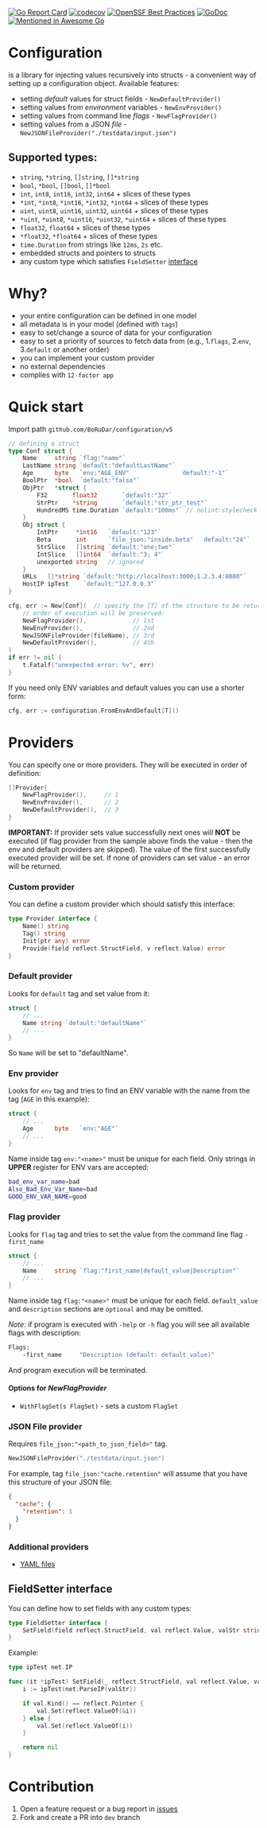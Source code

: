 [![Go Report Card](https://goreportcard.com/badge/github.com/BoRuDar/configuration/v4)](https://goreportcard.com/report/github.com/BoRuDar/configuration/v4)
[![codecov](https://codecov.io/gh/BoRuDar/configuration/branch/master/graph/badge.svg)](https://codecov.io/gh/BoRuDar/configuration)
[![OpenSSF Best Practices](https://www.bestpractices.dev/projects/6295/badge)](https://www.bestpractices.dev/projects/6295)
[![GoDoc](https://godoc.org/github.com/BoRuDar/configuration?status.png)](https://godoc.org/github.com/BoRuDar/configuration/v4)
[![Mentioned in Awesome Go](https://awesome.re/mentioned-badge.svg)](https://github.com/avelino/awesome-go)


# Configuration
is a library for injecting values recursively into structs - a convenient way of setting up a configuration object.
Available features:
- setting *default* values for struct fields - `NewDefaultProvider()`
- setting values from *environment* variables - `NewEnvProvider()`
- setting values from command line *flags* - `NewFlagProvider()`
- setting values from a JSON *file* - `NewJSONFileProvider("./testdata/input.json")`

## Supported types:
- `string`, `*string`, `[]string`, `[]*string`
- `bool`, `*bool`, `[]bool`, `[]*bool`
- `int`, `int8`, `int16`, `int32`, `int64` + slices of these types
- `*int`, `*int8`, `*int16`, `*int32`, `*int64` + slices of these types
- `uint`, `uint8`, `uint16`, `uint32`, `uint64` + slices of these types
- `*uint`, `*uint8`, `*uint16`, `*uint32`, `*uint64` + slices of these types
- `float32`, `float64` + slices of these types
- `*float32`, `*float64` + slices of these types
- `time.Duration` from strings like `12ms`, `2s` etc.
- embedded structs and pointers to structs
- any custom type which satisfies `FieldSetter` [interface](#FieldSetter-interface)


# Why?
- your entire configuration can be defined in one model
- all metadata is in your model (defined with `tags`)
- easy to set/change a source of data for your configuration
- easy to set a priority of sources to fetch data from (e.g., 1.`flags`, 2.`env`, 3.`default` or another order)
- you can implement your custom provider
- no external dependencies
- complies with `12-factor app`


# Quick start
Import path `github.com/BoRuDar/configuration/v5`
```go
// defining a struct
type Conf struct {
    Name     string `flag:"name"`
    LastName string `default:"defaultLastName"`
    Age      byte   `env:"AGE_ENV"               default:"-1"`
    BoolPtr  *bool  `default:"false"`
    ObjPtr   *struct {
        F32       float32       `default:"32"`
        StrPtr    *string       `default:"str_ptr_test"`
        HundredMS time.Duration `default:"100ms"` // nolint:stylecheck
    }
    Obj struct {
        IntPtr     *int16   `default:"123"`
        Beta       int      `file_json:"inside.beta"   default:"24"`
        StrSlice   []string `default:"one;two"`
        IntSlice   []int64  `default:"3; 4"`
        unexported string   // ignored
    }
    URLs   []*string `default:"http://localhost:3000;1.2.3.4:8080"`
    HostIP ipTest    `default:"127.0.0.3"`
}

cfg, err := New[Conf](  // specify the [T] of the structure to be returned
    // order of execution will be preserved:
    NewFlagProvider(),             // 1st
    NewEnvProvider(),              // 2nd
    NewJSONFileProvider(fileName), // 3rd
    NewDefaultProvider(),          // 4th
)
if err != nil {
    t.Fatalf("unexpected error: %v", err)
}
```

If you need only ENV variables and default values you can use a shorter form:
```go
cfg, err := configuration.FromEnvAndDefault[T]()
```


# Providers
You can specify one or more providers. They will be executed in order of definition:
```go
[]Provider{
    NewFlagProvider(),     // 1
    NewEnvProvider(),      // 2
    NewDefaultProvider(),  // 3
} 
```
**IMPORTANT:** If provider sets value successfully next ones will **NOT** be executed 
(if flag provider from the sample above finds the value - then the env and default providers are skipped). 
The value of the first successfully executed provider will be set.
If none of providers can set value - an error will be returned.


### Custom provider
You can define a custom provider which should satisfy this interface:
```go
type Provider interface {
    Name() string
    Tag() string
    Init(ptr any) error
    Provide(field reflect.StructField, v reflect.Value) error
}
```

### Default provider
Looks for `default` tag and set value from it:
```go
struct {
    // ...
    Name string `default:"defaultName"`
    // ...
}
```
So `Name` will be set to "defaultName".


### Env provider
Looks for `env` tag and tries to find an ENV variable with the name from the tag (`AGE` in this example):
```go
struct {
    // ...
    Age      byte   `env:"AGE"`
    // ...
}
```
Name inside tag `env:"<name>"` must be unique for each field. 
Only strings in **UPPER** register for ENV vars are accepted:
```bash
bad_env_var_name=bad
Also_Bad_Env_Var_Name=bad
GOOD_ENV_VAR_NAME=good
```


### Flag provider
Looks for `flag` tag and tries to set the value from the command line flag `-first_name`
```go
struct {
    // ...
    Name     string `flag:"first_name|default_value|Description"`
    // ...
}
```
Name inside tag `flag:"<name>"` must be unique for each field.
`default_value` and `description` sections are `optional` and may be omitted.

*Note*: if program is executed with `-help` or `-h` flag you will see all available flags with description:
```bash
Flags: 
	-first_name		"Description (default: default_value)"
``` 
And program execution will be terminated.
#### Options for _NewFlagProvider_
* `WithFlagSet(s FlagSet)`  - sets a custom `FlagSet`


### JSON File provider 
Requires `file_json:"<path_to_json_field>"` tag.
```go
NewJSONFileProvider("./testdata/input.json")
```
For example, tag `file_json:"cache.retention"` will assume that you have this structure of your JSON file:
```json
{
  "cache": {
    "retention": 1
  }
}
```

### Additional providers
* [YAML files](https://github.com/BoRuDar/configuration-yaml-file)


## FieldSetter interface
You can define how to set fields with any custom types: 
```go
type FieldSetter interface {
	SetField(field reflect.StructField, val reflect.Value, valStr string) error
}
```
Example:
```go
type ipTest net.IP

func (it *ipTest) SetField(_ reflect.StructField, val reflect.Value, valStr string) error {
	i := ipTest(net.ParseIP(valStr))

	if val.Kind() == reflect.Pointer {
		val.Set(reflect.ValueOf(&i))
	} else {
		val.Set(reflect.ValueOf(i))
	}

	return nil
}
```


# Contribution
1. Open a feature request or a bug report in [issues](https://github.com/BoRuDar/configuration/issues)
2. Fork and create a PR into `dev` branch
